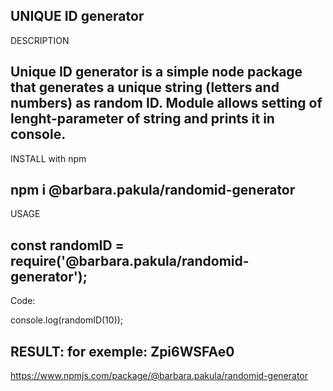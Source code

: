 ## UNIQUE ID generator

DESCRIPTION

## Unique ID generator is a simple node package that generates a unique string (letters and numbers) as random ID. Module allows setting of lenght-parameter of string and prints it in console.

INSTALL with npm

## npm i @barbara.pakula/randomid-generator

USAGE
## const randomID = require('@barbara.pakula/randomid-generator');

Code:

console.log(randomID(10));

## RESULT: for exemple:  Zpi6WSFAe0

https://www.npmjs.com/package/@barbara.pakula/randomid-generator
